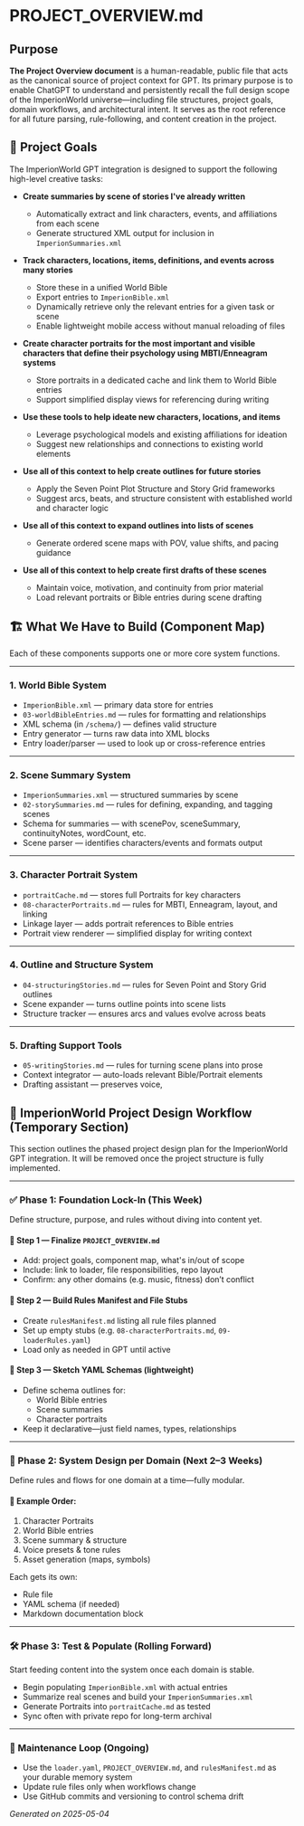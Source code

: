 # PROJECT_OVERVIEW.md

## Purpose

**The Project Overview document** is a human-readable, public file that acts as the canonical source of project context for GPT. Its primary purpose is to enable ChatGPT to understand and persistently recall the full design scope of the ImperionWorld universe—including file structures, project goals, domain workflows, and architectural intent. It serves as the root reference for all future parsing, rule-following, and content creation in the project.

## 🎯 Project Goals

The ImperionWorld GPT integration is designed to support the following high-level creative tasks:

- **Create summaries by scene of stories I've already written**  
  - Automatically extract and link characters, events, and affiliations from each scene  
  - Generate structured XML output for inclusion in `ImperionSummaries.xml`

- **Track characters, locations, items, definitions, and events across many stories**  
  - Store these in a unified World Bible  
  - Export entries to `ImperionBible.xml`  
  - Dynamically retrieve only the relevant entries for a given task or scene  
  - Enable lightweight mobile access without manual reloading of files

- **Create character portraits for the most important and visible characters that define their psychology using MBTI/Enneagram systems**  
  - Store portraits in a dedicated cache and link them to World Bible entries  
  - Support simplified display views for referencing during writing

- **Use these tools to help ideate new characters, locations, and items**  
  - Leverage psychological models and existing affiliations for ideation  
  - Suggest new relationships and connections to existing world elements

- **Use all of this context to help create outlines for future stories**  
  - Apply the Seven Point Plot Structure and Story Grid frameworks  
  - Suggest arcs, beats, and structure consistent with established world and character logic

- **Use all of this context to expand outlines into lists of scenes**  
  - Generate ordered scene maps with POV, value shifts, and pacing guidance

- **Use all of this context to help create first drafts of these scenes**  
  - Maintain voice, motivation, and continuity from prior material  
  - Load relevant portraits or Bible entries during scene drafting


## 🏗 What We Have to Build (Component Map)

Each of these components supports one or more core system functions.

---

### 1. World Bible System
- `ImperionBible.xml` — primary data store for entries
- `03-worldBibleEntries.md` — rules for formatting and relationships
- XML schema (in `/schema/`) — defines valid structure
- Entry generator — turns raw data into XML blocks
- Entry loader/parser — used to look up or cross-reference entries

---

### 2. Scene Summary System
- `ImperionSummaries.xml` — structured summaries by scene
- `02-storySummaries.md` — rules for defining, expanding, and tagging scenes
- Schema for summaries — with scenePov, sceneSummary, continuityNotes, wordCount, etc.
- Scene parser — identifies characters/events and formats output

---

### 3. Character Portrait System
- `portraitCache.md` — stores full Portraits for key characters
- `08-characterPortraits.md` — rules for MBTI, Enneagram, layout, and linking
- Linkage layer — adds portrait references to Bible entries
- Portrait view renderer — simplified display for writing context

---

### 4. Outline and Structure System
- `04-structuringStories.md` — rules for Seven Point and Story Grid outlines
- Scene expander — turns outline points into scene lists
- Structure tracker — ensures arcs and values evolve across beats

---

### 5. Drafting Support Tools
- `05-writingStories.md` — rules for turning scene plans into prose
- Context integrator — auto-loads relevant Bible/Portrait elements
- Drafting assistant — preserves voice,

## 🧭 ImperionWorld Project Design Workflow (Temporary Section)

This section outlines the phased project design plan for the ImperionWorld GPT integration. It will be removed once the project structure is fully implemented.

---

### ✅ Phase 1: Foundation Lock-In (This Week)
Define structure, purpose, and rules without diving into content yet.

#### 🔹 Step 1 — Finalize `PROJECT_OVERVIEW.md`
- Add: project goals, component map, what's in/out of scope  
- Include: link to loader, file responsibilities, repo layout  
- Confirm: any other domains (e.g. music, fitness) don’t conflict

#### 🔹 Step 2 — Build Rules Manifest and File Stubs
- Create `rulesManifest.md` listing all rule files planned  
- Set up empty stubs (e.g. `08-characterPortraits.md`, `09-loaderRules.yaml`)  
- Load only as needed in GPT until active

#### 🔹 Step 3 — Sketch YAML Schemas (lightweight)
- Define schema outlines for:
  - World Bible entries
  - Scene summaries
  - Character portraits
- Keep it declarative—just field names, types, relationships

---

### 🧠 Phase 2: System Design per Domain (Next 2–3 Weeks)
Define rules and flows for one domain at a time—fully modular.

#### 🔹 Example Order:
1. Character Portraits  
2. World Bible entries  
3. Scene summary & structure  
4. Voice presets & tone rules  
5. Asset generation (maps, symbols)

Each gets its own:
- Rule file
- YAML schema (if needed)
- Markdown documentation block

---

### 🛠 Phase 3: Test & Populate (Rolling Forward)
Start feeding content into the system once each domain is stable.

- Begin populating `ImperionBible.xml` with actual entries  
- Summarize real scenes and build your `ImperionSummaries.xml`  
- Generate Portraits into `portraitCache.md` as tested  
- Sync often with private repo for long-term archival

---

### 🔁 Maintenance Loop (Ongoing)
- Use the `loader.yaml`, `PROJECT_OVERVIEW.md`, and `rulesManifest.md` as your durable memory system  
- Update rule files only when workflows change  
- Use GitHub commits and versioning to control schema drift

*Generated on 2025-05-04*


